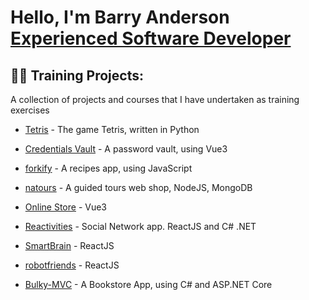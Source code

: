 <h1>Hello, I'm Barry Anderson</br><a href="https://www.linkedin.com/in/Barry-Fraser-Anderson/">Experienced Software Developer</a></h1>

<h2>👨‍💻 Training Projects:</h2>
A collection of projects and courses that I have undertaken as training exercises

  - [Tetris](https://github.com/Barry-Fraser-Anderson/Tetris) - The game Tetris, written in Python
  - [Credentials Vault](https://github.com/Barry-Fraser-Anderson/MyCreds) - A password vault, using Vue3
  - [forkify](https://github.com/Barry-Fraser-Anderson/forkify) - A recipes app, using JavaScript
  - [natours](https://github.com/Barry-Fraser-Anderson/natours) - A guided tours web shop, NodeJS, MongoDB

 
  - [Online Store](https://github.com/Barry-Fraser-Anderson/VueJs3-Mk2) - Vue3

  - [Reactivities](https://github.com/Barry-Fraser-Anderson/Reactivities) - Social Network app. ReactJS and C# .NET 
  - [SmartBrain](https://github.com/Barry-Fraser-Anderson/SmartBrain) - ReactJS
  - [robotfriends](https://github.com/Barry-Fraser-Anderson/robotfriends) - ReactJS

  - [Bulky-MVC](https://github.com/Barry-Fraser-Anderson/Bulky-MVC) - A Bookstore App, using C# and ASP.NET Core
  
<!--
**joshmadakor1/joshmadakor1** is a ✨ _special_ ✨ repository because its `README.md` (this file) appears on your GitHub profile.

Here are some ideas to get you started:

- 🔭 I’m currently working on ...
- 🌱 I’m currently learning ...
- 👯 I’m looking to collaborate on ...
- 🤔 I’m looking for help with ...
- 💬 Ask me about ...
- 📫 How to reach me: ...
- 😄 Pronouns: ...
- ⚡ Fun fact: ...
-->
